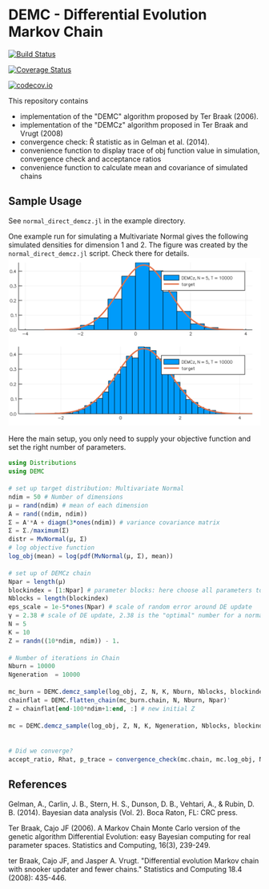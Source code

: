 # DEMC - Differential Evolution Markov Chain


[![Build Status](https://travis-ci.org/chrished/DEMC.jl.svg?branch=master)](https://travis-ci.org/chrished/DEMC.jl)

[![Coverage Status](https://coveralls.io/repos/chrished/DEMC.jl/badge.svg?branch=master&service=github)](https://coveralls.io/github/chrished/DEMC.jl?branch=master)

[![codecov.io](http://codecov.io/github/chrished/DEMC.jl/coverage.svg?branch=master)](http://codecov.io/github/chrished/DEMC.jl?branch=master)


This repository contains
* implementation of the "DEMC" algorithm proposed by Ter Braak (2006).
* implementation of the "DEMCz"  algorithm proposed in Ter Braak and Vrugt (2008)
* convergence check: R̂ statistic as in Gelman et al. (2014).
* convenience function to display trace of obj function value in simulation, convergence check and acceptance ratios
* convenience function to calculate mean and covariance of simulated chains


## Sample Usage
See `normal_direct_demcz.jl` in the example directory.

One example run for simulating a Multivariate Normal gives the following simulated densities for dimension 1 and 2. The figure was created by the `normal_direct_demcz.jl` script. Check there for details.
![Simulated Multivariate Normal](./img/normal_direct_demcz_hist_1_2.png)

Here the main setup, you only need to supply your objective function and set the right number of parameters.

```julia
using Distributions
using DEMC

# set up target distribution: Multivariate Normal
ndim = 50 # Number of dimensions
μ = rand(ndim) # mean of each dimension
A = rand((ndim, ndim))
Σ = A'*A + diagm(3*ones(ndim)) # variance covariance matrix
Σ = Σ./maximum(Σ)
distr = MvNormal(μ, Σ)
# log objective function
log_obj(mean) = log(pdf(MvNormal(μ, Σ), mean))

# set up of DEMCz chain
Npar = length(μ)
blockindex = [1:Npar] # parameter blocks: here choose all parameters to be updated simultaenously
Nblocks = length(blockindex)
eps_scale = 1e-5*ones(Npar) # scale of random error around DE update
γ = 2.38 # scale of DE update, 2.38 is the "optimal" number for a normal distribution
N = 5
K = 10
Z = randn((10*ndim, ndim)) - 1.

# Number of iterations in Chain
Nburn = 10000
Ngeneration  = 10000

mc_burn = DEMC.demcz_sample(log_obj, Z, N, K, Nburn, Nblocks, blockindex, eps_scale, γ)
chainflat = DEMC.flatten_chain(mc_burn.chain, N, Nburn, Npar)'
Z = chainflat[end-100*ndim+1:end, :] # new initial Z

mc = DEMC.demcz_sample(log_obj, Z, N, K, Ngeneration, Nblocks, blockindex, eps_scale, γ)


# Did we converge?
accept_ratio, Rhat, p_trace = convergence_check(mc.chain, mc.log_obj, N, Ngeneration, Npar, "./img/demcz_normal/" ; verbose = true)
```


## References

Gelman, A., Carlin, J. B., Stern, H. S., Dunson, D. B., Vehtari, A., & Rubin, D. B. (2014). Bayesian data analysis (Vol. 2). Boca Raton, FL: CRC press.

Ter Braak, Cajo JF (2006). A Markov Chain Monte Carlo version of the genetic algorithm Differential Evolution: easy Bayesian computing for real parameter spaces. Statistics and Computing, 16(3), 239-249.

ter Braak, Cajo JF, and Jasper A. Vrugt. "Differential evolution Markov chain with snooker updater and fewer chains." Statistics and Computing 18.4 (2008): 435-446.
